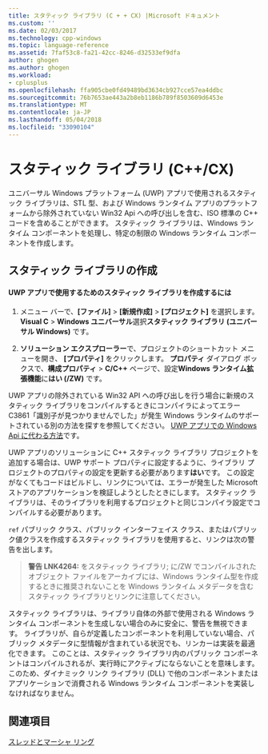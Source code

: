 ```yaml
---
title: スタティック ライブラリ (C + + CX) |Microsoft ドキュメント
ms.custom: ''
ms.date: 02/03/2017
ms.technology: cpp-windows
ms.topic: language-reference
ms.assetid: 7faf53c8-fa21-42cc-8246-d32533ef9dfa
author: ghogen
ms.author: ghogen
ms.workload:
- cplusplus
ms.openlocfilehash: ffa905cbe0fd49489bd3634cb927cce57ea4ddbc
ms.sourcegitcommit: 76b7653ae443a2b8eb1186b789f8503609d6453e
ms.translationtype: MT
ms.contentlocale: ja-JP
ms.lasthandoff: 05/04/2018
ms.locfileid: "33090104"
---
```

# <a name="static-libraries-ccx"></a>スタティック ライブラリ (C++/CX)
ユニバーサル Windows プラットフォーム (UWP) アプリで使用されるスタティック ライブラリは、STL 型、および Windows ランタイム アプリのプラットフォームから除外されていない Win32 Api への呼び出しを含む、ISO 標準の C++ コードを含めることができます。 スタティック ライブラリは、Windows ランタイム コンポーネントを処理し、特定の制限の Windows ランタイム コンポーネントを作成します。  
  
## <a name="creating-static-libraries"></a>スタティック ライブラリの作成  
  
#### <a name="to-create-a-static-library-for-use-in-a-uwp-app"></a>UWP アプリで使用するためのスタティック ライブラリを作成するには  
  
1.  メニュー バーで、**[ファイル]**  >  **[新規作成]**  >  **[プロジェクト]** を選択します。 **Visual C** > **Windows ユニバーサル**選択**スタティック ライブラリ (ユニバーサル Windows)** です。  
  
2.  **ソリューション エクスプローラー**で、プロジェクトのショートカット メニューを開き、 **[プロパティ]** をクリックします。 **プロパティ** ダイアログ ボックスで、**構成プロパティ** > **C/C++**  ページで、設定**Windows ランタイム拡張機能**に**はい (/ZW)** です。  
  
 UWP アプリの除外されている Win32 API への呼び出しを行う場合に新規のスタティック ライブラリをコンパイルするときにコンパイラによってエラー C3861「識別子が見つかりませんでした」が発生 Windows ランタイムのサポートされている別の方法を探すを参照してください。 [UWP アプリでの Windows Api に代わる方法](/uwp/win32-and-com/alternatives-to-windows-apis-uwp)です。  
  
 UWP アプリのソリューションに C++ スタティック ライブラリ プロジェクトを追加する場合は、UWP サポート プロパティに設定するように、ライブラリ プロジェクトのプロパティの設定を更新する必要があります**はい**です。 この設定がなくてもコードはビルドし、リンクについては、エラーが発生した Microsoft ストアのアプリケーションを検証しようとしたときにします。 スタティック ライブラリは、そのライブラリを利用するプロジェクトと同じコンパイラ設定でコンパイルする必要があります。  
  
 `ref` パブリック クラス、パブリック インターフェイス クラス、またはパブリック値クラスを作成するスタティック ライブラリを使用すると、リンクは次の警告を出します。  
  
> **警告 LNK4264:** をスタティック ライブラリ; に/ZW でコンパイルされたオブジェクト ファイルをアーカイブには、Windows ランタイム型を作成するときに推奨されないことを Windows ランタイム メタデータを含むスタティック ライブラリとリンクに注意してください。  
  
 スタティック ライブラリは、ライブラリ自体の外部で使用される Windows ランタイム コンポーネントを生成しない場合のみに安全に、警告を無視できます。 ライブラリが、自らが定義したコンポーネントを利用していない場合、パブリック メタデータに型情報が含まれている状況でも、リンカーは実装を最適化できます。 このことは、スタティック ライブラリ内のパブリック コンポーネントはコンパイルされるが、実行時にアクティブにならないことを意味します。 このため、ダイナミック リンク ライブラリ (DLL) で他のコンポーネントまたはアプリケーションで消費される Windows ランタイム コンポーネントを実装しなければなりません。  
  
## <a name="see-also"></a>関連項目  
 [スレッドとマーシャ リング](../cppcx/threading-and-marshaling-c-cx.md)